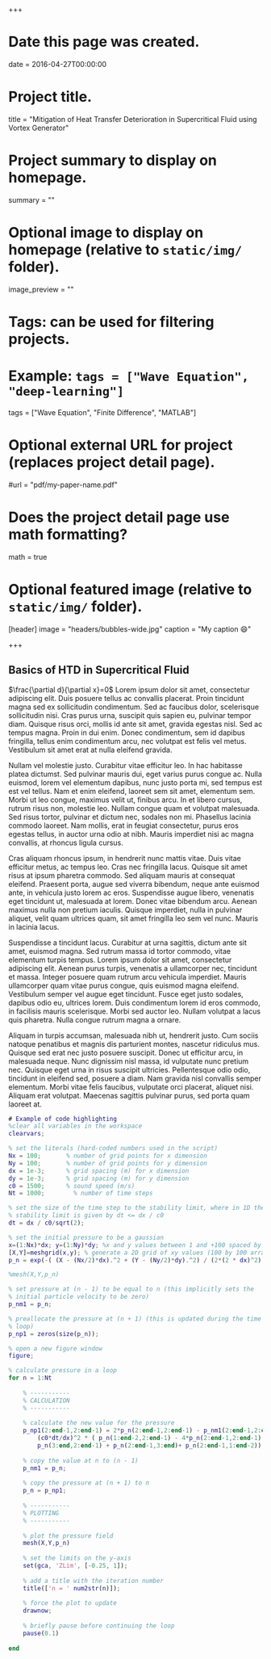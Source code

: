 +++
# Date this page was created.
date = 2016-04-27T00:00:00

# Project title.
title = "Mitigation of Heat Transfer Deterioration in Supercritical Fluid using Vortex Generator"

# Project summary to display on homepage.
summary = ""

# Optional image to display on homepage (relative to `static/img/` folder).
image_preview = ""

# Tags: can be used for filtering projects.
# Example: `tags = ["Wave Equation", "deep-learning"]`
tags = ["Wave Equation", "Finite Difference", "MATLAB"]

# Optional external URL for project (replaces project detail page).
#url = "pdf/my-paper-name.pdf"

# Does the project detail page use math formatting?
math = true

# Optional featured image (relative to `static/img/` folder).
[header]
image = "headers/bubbles-wide.jpg"
caption = "My caption :smile:"


+++
## Basics of HTD in Supercritical Fluid 

$\frac{\partial d}{\partial x}=0$
Lorem ipsum dolor sit amet, consectetur adipiscing elit. Duis posuere tellus ac convallis placerat. Proin tincidunt magna sed ex sollicitudin condimentum. Sed ac faucibus dolor, scelerisque sollicitudin nisi. Cras purus urna, suscipit quis sapien eu, pulvinar tempor diam. Quisque risus orci, mollis id ante sit amet, gravida egestas nisl. Sed ac tempus magna. Proin in dui enim. Donec condimentum, sem id dapibus fringilla, tellus enim condimentum arcu, nec volutpat est felis vel metus. Vestibulum sit amet erat at nulla eleifend gravida.

Nullam vel molestie justo. Curabitur vitae efficitur leo. In hac habitasse platea dictumst. Sed pulvinar mauris dui, eget varius purus congue ac. Nulla euismod, lorem vel elementum dapibus, nunc justo porta mi, sed tempus est est vel tellus. Nam et enim eleifend, laoreet sem sit amet, elementum sem. Morbi ut leo congue, maximus velit ut, finibus arcu. In et libero cursus, rutrum risus non, molestie leo. Nullam congue quam et volutpat malesuada. Sed risus tortor, pulvinar et dictum nec, sodales non mi. Phasellus lacinia commodo laoreet. Nam mollis, erat in feugiat consectetur, purus eros egestas tellus, in auctor urna odio at nibh. Mauris imperdiet nisi ac magna convallis, at rhoncus ligula cursus.

Cras aliquam rhoncus ipsum, in hendrerit nunc mattis vitae. Duis vitae efficitur metus, ac tempus leo. Cras nec fringilla lacus. Quisque sit amet risus at ipsum pharetra commodo. Sed aliquam mauris at consequat eleifend. Praesent porta, augue sed viverra bibendum, neque ante euismod ante, in vehicula justo lorem ac eros. Suspendisse augue libero, venenatis eget tincidunt ut, malesuada at lorem. Donec vitae bibendum arcu. Aenean maximus nulla non pretium iaculis. Quisque imperdiet, nulla in pulvinar aliquet, velit quam ultrices quam, sit amet fringilla leo sem vel nunc. Mauris in lacinia lacus.

Suspendisse a tincidunt lacus. Curabitur at urna sagittis, dictum ante sit amet, euismod magna. Sed rutrum massa id tortor commodo, vitae elementum turpis tempus. Lorem ipsum dolor sit amet, consectetur adipiscing elit. Aenean purus turpis, venenatis a ullamcorper nec, tincidunt et massa. Integer posuere quam rutrum arcu vehicula imperdiet. Mauris ullamcorper quam vitae purus congue, quis euismod magna eleifend. Vestibulum semper vel augue eget tincidunt. Fusce eget justo sodales, dapibus odio eu, ultrices lorem. Duis condimentum lorem id eros commodo, in facilisis mauris scelerisque. Morbi sed auctor leo. Nullam volutpat a lacus quis pharetra. Nulla congue rutrum magna a ornare.

Aliquam in turpis accumsan, malesuada nibh ut, hendrerit justo. Cum sociis natoque penatibus et magnis dis parturient montes, nascetur ridiculus mus. Quisque sed erat nec justo posuere suscipit. Donec ut efficitur arcu, in malesuada neque. Nunc dignissim nisl massa, id vulputate nunc pretium nec. Quisque eget urna in risus suscipit ultricies. Pellentesque odio odio, tincidunt in eleifend sed, posuere a diam. Nam gravida nisl convallis semper elementum. Morbi vitae felis faucibus, vulputate orci placerat, aliquet nisi. Aliquam erat volutpat. Maecenas sagittis pulvinar purus, sed porta quam laoreet at.

```matlab
# Example of code highlighting
%clear all variables in the workspace
clearvars;

% set the literals (hard-coded numbers used in the script)
Nx = 100;       % number of grid points for x dimension
Ny = 100;       % number of grid points for y dimension
dx = 1e-3;      % grid spacing (m) for x dimension
dy = 1e-3;      % grid spacing (m) for y dimension
c0 = 1500;      % sound speed (m/s)
Nt = 1000;        % number of time steps

% set the size of the time step to the stability limit, where in 1D the
% stability limit is given by dt <= dx / c0
dt = dx / c0/sqrt(2);

% set the initial pressure to be a gaussian
x=(1:Nx)*dx; y=(1:Ny)*dy; %x and y values between 1 and +100 spaced by 1,(100 values)
[X,Y]=meshgrid(x,y); % generate a 2D grid of xy values (100 by 100 arrays), X(i,j) = x(j) and Y(i,j) = y(i) 
p_n = exp(-( (X - (Nx/2)*dx).^2 + (Y - (Ny/2)*dy).^2) / (2*(2 * dx)^2)); 

%mesh(X,Y,p_n)

% set pressure at (n - 1) to be equal to n (this implicitly sets the
% initial particle velocity to be zero)
p_nm1 = p_n;

% preallocate the pressure at (n + 1) (this is updated during the time
% loop)
p_np1 = zeros(size(p_n));

% open a new figure window
figure;

% calculate pressure in a loop
for n = 1:Nt
    
    % -----------
    % CALCULATION
    % -----------
    
    % calculate the new value for the pressure
    p_np1(2:end-1,2:end-1) = 2*p_n(2:end-1,2:end-1) - p_nm1(2:end-1,2:end-1) + ...
        (c0*dt/dx)^2 * ( p_n(1:end-2,2:end-1) - 4*p_n(2:end-1,2:end-1) + ...
        p_n(3:end,2:end-1) + p_n(2:end-1,3:end)+ p_n(2:end-1,1:end-2));
    
    % copy the value at n to (n - 1)
    p_nm1 = p_n;
    
    % copy the pressure at (n + 1) to n
    p_n = p_np1;
    
    % -----------
    % PLOTTING
    % -----------
    
    % plot the pressure field
    mesh(X,Y,p_n)
    
    % set the limits on the y-axis
    set(gca, 'ZLim', [-0.25, 1]);
    
    % add a title with the iteration number
    title(['n = ' num2str(n)]);
    
    % force the plot to update
    drawnow;
    
    % briefly pause before continuing the loop
    pause(0.1)
        
end
```
